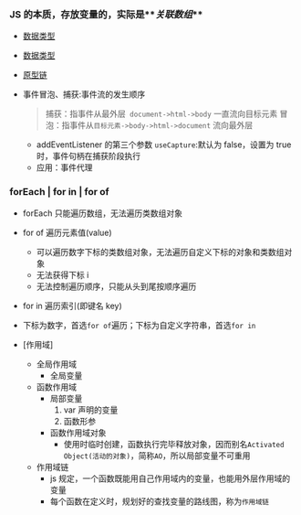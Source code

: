 ### JS 的本质，存放变量的，实际是**_关联数组_**

- [数据类型](./data-types/README.md)

- [数据类型](./this/README.md)

- [原型链](./%E5%8E%9F%E5%9E%8B%E9%93%BE/READMDE.md)

- 事件冒泡、捕获:事件流的发生顺序
  > 捕获：指事件从最外层` document->html->body` 一直流向目标元素
  > 冒泡：指事件从`目标元素->body->html->document` 流向最外层
  - addEventListener 的第三个参数 `useCapture`:默认为 false，设置为 true 时，事件句柄在捕获阶段执行
  - 应用：事件代理

### forEach | for in | for of

- forEach 只能遍历数组，无法遍历类数组对象
- for of 遍历元素值(value)
  - 可以遍历数字下标的类数组对象，无法遍历自定义下标的对象和类数组对象
  - 无法获得下标 i
  - 无法控制遍历顺序，只能从头到尾按顺序遍历
- for in 遍历索引(即键名 key)
- 下标为数字，首选`for of`遍历；下标为自定义字符串，首选`for in`

- [作用域]
  - 全局作用域
    - 全局变量
  - 函数作用域
    - 局部变量
      1. var 声明的变量
      2. 函数形参
    - 函数作用域对象
      - 使用时临时创建，函数执行完毕释放对象，因而别名`Activated Object(活动的对象)`，简称`AO`，所以局部变量不可重用
  - 作用域链
    - js 规定，一个函数既能用自己作用域内的变量，也能用外层作用域的变量
    - 每个函数在定义时，规划好的查找变量的路线图，称为`作用域链`
